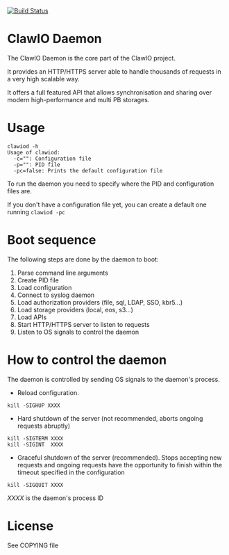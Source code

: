 [![Build Status](https://travis-ci.org/clawio/clawiod.svg?branch=develop)](https://travis-ci.org/clawio/clawiod)

# ClawIO Daemon
The ClawIO Daemon is the core part of the ClawIO project.

It provides an HTTP/HTTPS server able to handle thousands of requests in a very high scalable way.

It offers a full featured API that allows synchronisation and sharing over modern high-performance and multi PB storages.
 
# Usage
```
clawiod -h
Usage of clawiod:
  -c="": Configuration file
  -p="": PID file
  -pc=false: Prints the default configuration file
```
To run the daemon you need to specify where the PID and configuration files are.

If you don't have a configuration file yet,  you can create a default one running ```clawiod -pc```

# Boot sequence
The following steps are done by the daemon to boot:

1. Parse command line arguments
2. Create PID file
3. Load configuration
4. Connect to syslog daemon
5. Load authorization providers (file, sql, LDAP, SSO, kbr5...)
6. Load storage providers (local, eos, s3...)
7. Load APIs
8. Start HTTP/HTTPS server to listen to requests
9. Listen to OS signals to control the daemon

# How to control the daemon
The daemon is controlled by sending OS signals to the daemon's process.

- Reload configuration.
```
kill -SIGHUP XXXX
```
- Hard shutdown of the server (not recommended, aborts ongoing requests abruptly)
```
kill -SIGTERM XXXX
kill -SIGINT  XXXX
```
- Graceful shutdown of the server (recommended). Stops accepting new requests and ongoing requests have the opportunity to finish within the timeout specified in the configuration
```
kill -SIGQUIT XXXX
```

*XXXX* is the daemon's process ID

# License
See COPYING file
